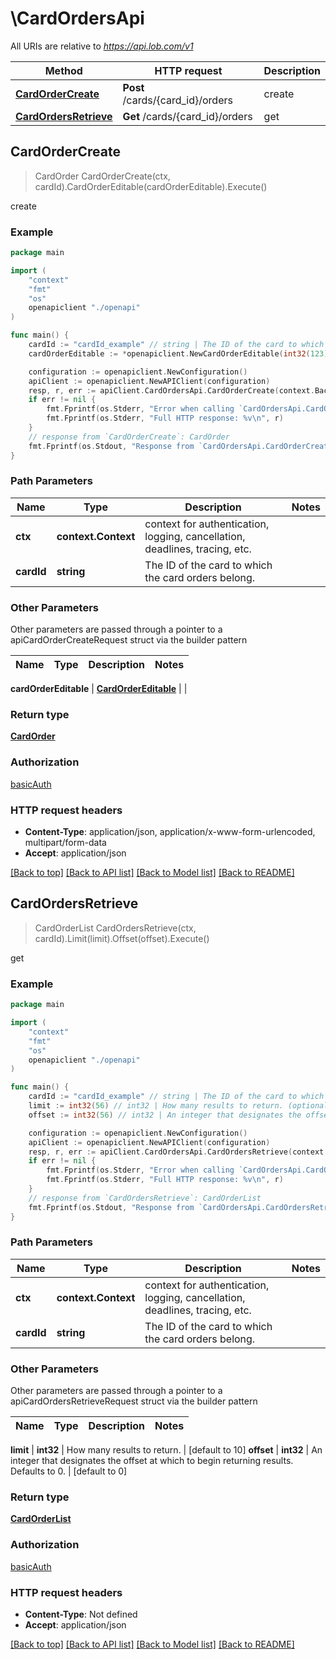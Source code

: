 # \CardOrdersApi

All URIs are relative to *https://api.lob.com/v1*

Method | HTTP request | Description
------------- | ------------- | -------------
[**CardOrderCreate**](CardOrdersApi.md#CardOrderCreate) | **Post** /cards/{card_id}/orders | create
[**CardOrdersRetrieve**](CardOrdersApi.md#CardOrdersRetrieve) | **Get** /cards/{card_id}/orders | get



## CardOrderCreate

> CardOrder CardOrderCreate(ctx, cardId).CardOrderEditable(cardOrderEditable).Execute()

create



### Example

```go
package main

import (
    "context"
    "fmt"
    "os"
    openapiclient "./openapi"
)

func main() {
    cardId := "cardId_example" // string | The ID of the card to which the card orders belong.
    cardOrderEditable := *openapiclient.NewCardOrderEditable(int32(123)) // CardOrderEditable | 

    configuration := openapiclient.NewConfiguration()
    apiClient := openapiclient.NewAPIClient(configuration)
    resp, r, err := apiClient.CardOrdersApi.CardOrderCreate(context.Background(), cardId).CardOrderEditable(cardOrderEditable).Execute()
    if err != nil {
        fmt.Fprintf(os.Stderr, "Error when calling `CardOrdersApi.CardOrderCreate``: %v\n", err)
        fmt.Fprintf(os.Stderr, "Full HTTP response: %v\n", r)
    }
    // response from `CardOrderCreate`: CardOrder
    fmt.Fprintf(os.Stdout, "Response from `CardOrdersApi.CardOrderCreate`: %v\n", resp)
}
```

### Path Parameters


Name | Type | Description  | Notes
------------- | ------------- | ------------- | -------------
**ctx** | **context.Context** | context for authentication, logging, cancellation, deadlines, tracing, etc.
**cardId** | **string** | The ID of the card to which the card orders belong. | 

### Other Parameters

Other parameters are passed through a pointer to a apiCardOrderCreateRequest struct via the builder pattern


Name | Type | Description  | Notes
------------- | ------------- | ------------- | -------------

 **cardOrderEditable** | [**CardOrderEditable**](CardOrderEditable.md) |  | 

### Return type

[**CardOrder**](CardOrder.md)

### Authorization

[basicAuth](../README.md#basicAuth)

### HTTP request headers

- **Content-Type**: application/json, application/x-www-form-urlencoded, multipart/form-data
- **Accept**: application/json

[[Back to top]](#) [[Back to API list]](../README.md#documentation-for-api-endpoints)
[[Back to Model list]](../README.md#documentation-for-models)
[[Back to README]](../README.md)


## CardOrdersRetrieve

> CardOrderList CardOrdersRetrieve(ctx, cardId).Limit(limit).Offset(offset).Execute()

get



### Example

```go
package main

import (
    "context"
    "fmt"
    "os"
    openapiclient "./openapi"
)

func main() {
    cardId := "cardId_example" // string | The ID of the card to which the card orders belong.
    limit := int32(56) // int32 | How many results to return. (optional) (default to 10)
    offset := int32(56) // int32 | An integer that designates the offset at which to begin returning results. Defaults to 0. (optional) (default to 0)

    configuration := openapiclient.NewConfiguration()
    apiClient := openapiclient.NewAPIClient(configuration)
    resp, r, err := apiClient.CardOrdersApi.CardOrdersRetrieve(context.Background(), cardId).Limit(limit).Offset(offset).Execute()
    if err != nil {
        fmt.Fprintf(os.Stderr, "Error when calling `CardOrdersApi.CardOrdersRetrieve``: %v\n", err)
        fmt.Fprintf(os.Stderr, "Full HTTP response: %v\n", r)
    }
    // response from `CardOrdersRetrieve`: CardOrderList
    fmt.Fprintf(os.Stdout, "Response from `CardOrdersApi.CardOrdersRetrieve`: %v\n", resp)
}
```

### Path Parameters


Name | Type | Description  | Notes
------------- | ------------- | ------------- | -------------
**ctx** | **context.Context** | context for authentication, logging, cancellation, deadlines, tracing, etc.
**cardId** | **string** | The ID of the card to which the card orders belong. | 

### Other Parameters

Other parameters are passed through a pointer to a apiCardOrdersRetrieveRequest struct via the builder pattern


Name | Type | Description  | Notes
------------- | ------------- | ------------- | -------------

 **limit** | **int32** | How many results to return. | [default to 10]
 **offset** | **int32** | An integer that designates the offset at which to begin returning results. Defaults to 0. | [default to 0]

### Return type

[**CardOrderList**](CardOrderList.md)

### Authorization

[basicAuth](../README.md#basicAuth)

### HTTP request headers

- **Content-Type**: Not defined
- **Accept**: application/json

[[Back to top]](#) [[Back to API list]](../README.md#documentation-for-api-endpoints)
[[Back to Model list]](../README.md#documentation-for-models)
[[Back to README]](../README.md)

